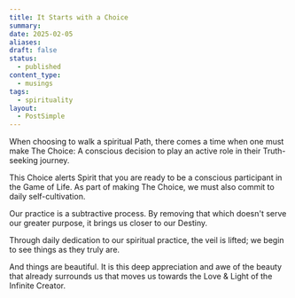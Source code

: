 ```yaml
---
title: It Starts with a Choice
summary: 
date: 2025-02-05
aliases: 
draft: false
status:
  - published
content_type:
  - musings
tags:
  - spirituality
layout:
  - PostSimple
---
```

When choosing to walk a spiritual Path, there comes a time when one must make <span className="bold-underline">The Choice</span>: A conscious decision to play an active role in their Truth-seeking journey. 

This Choice alerts Spirit that you are ready to be a conscious participant in the Game of Life. As part of making The Choice, we must also commit to daily self-cultivation. 

Our practice is a subtractive process. By removing that which doesn't serve our greater purpose, it brings us closer to our Destiny. 

Through daily dedication to our spiritual practice, the veil is lifted; we begin to see things as they truly are. 

And things are beautiful. It is this deep appreciation and awe of the beauty that already surrounds us that moves us towards the Love & Light of the Infinite Creator. 